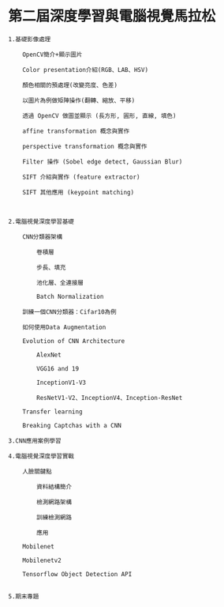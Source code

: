 # 第二屆深度學習與電腦視覺馬拉松

	1.基礎影像處理

		OpenCV簡介+顯示圖片

		Color presentation介紹(RGB、LAB、HSV)

		顏色相關的預處理(改變亮度、色差)

		以圖片為例做矩陣操作(翻轉、縮放、平移)

		透過 OpenCV 做圖並顯示 (長方形, 圓形, 直線, 填色)

		affine transformation 概念與實作

		perspective transformation 概念與實作

		Filter 操作 (Sobel edge detect, Gaussian Blur)

		SIFT 介紹與實作 (feature extractor)

		SIFT 其他應用 (keypoint matching)



	2.電腦視覺深度學習基礎

		CNN分類器架構

			卷積層

			步長、填充

			池化層、全連接層

			Batch Normalization

		訓練一個CNN分類器：Cifar10為例

		如何使用Data Augmentation

		Evolution of CNN Architecture 

			AlexNet

			VGG16 and 19

			InceptionV1-V3

			ResNetV1-V2、InceptionV4、Inception-ResNet

		Transfer learning

		Breaking Captchas with a CNN

	3.CNN應用案例學習

	4.電腦視覺深度學習實戰
	
		人臉關鍵點
			
			資料結構簡介
			
			檢測網路架構
			
			訓練檢測網路
			
			應用
		
		Mobilenet
		
		Mobilenetv2

		Tensorflow Object Detection API


	5.期末專題